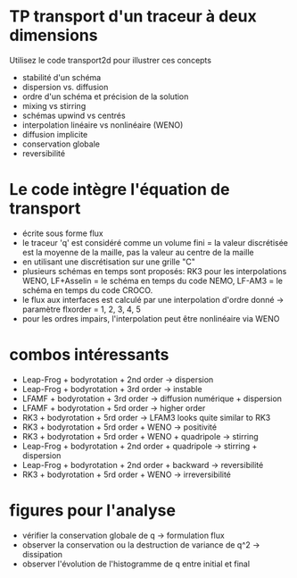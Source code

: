 # TP transport d'un traceur à deux dimensions

Utilisez le code transport2d pour illustrer ces concepts

  - stabilité d'un schéma
  - dispersion vs. diffusion
  - ordre d'un schéma et précision de la solution
  - mixing vs stirring
  - schémas upwind vs centrés
  - interpolation linéaire vs nonlinéaire (WENO)
  - diffusion implicite
  - conservation globale
  - reversibilité

# Le code intègre l'équation de transport

  - écrite sous forme flux
  - le traceur 'q' est considéré comme un volume fini = la valeur
    discrétisée est la moyenne de la maille, pas la valeur au centre
    de la maille
  - en utilisant une discrétisation sur une grille "C"
  - plusieurs schémas en temps sont proposés: RK3 pour les
    interpolations WENO, LF+Asselin = le schéma en temps du code NEMO,
    LF-AM3 = le schéma en temps du code CROCO.
  - le flux aux interfaces est calculé par une interpolation d'ordre
    donné -> paramètre flxorder = 1, 2, 3, 4, 5
  - pour les ordres impairs, l'interpolation peut être nonlinéaire via
    WENO


# combos intéressants

  - Leap-Frog + bodyrotation + 2nd order -> dispersion
  - Leap-Frog + bodyrotation + 3rd order -> instable
  - LFAMF + bodyrotation + 3rd order -> diffusion numérique + dispersion
  - LFAMF + bodyrotation + 5rd order -> higher order
  - RK3 + bodyrotation + 5rd order -> LFAM3 looks quite similar to RK3
  - RK3 + bodyrotation + 5rd order + WENO -> positivité
  - RK3 + bodyrotation + 5rd order + WENO + quadripole -> stirring
  - Leap-Frog + bodyrotation + 2nd order + quadripole -> stirring + dispersion
  - Leap-Frog + bodyrotation + 2nd order + backward -> reversibilité
  - RK3 + bodyrotation + 5rd order + WENO -> irreversibilité

# figures pour l'analyse

  - vérifier la conservation globale de q -> formulation flux
  - observer la conservation ou la destruction de variance de q^2 -> dissipation
  - observer l'évolution de l'histogramme de q entre initial et final
